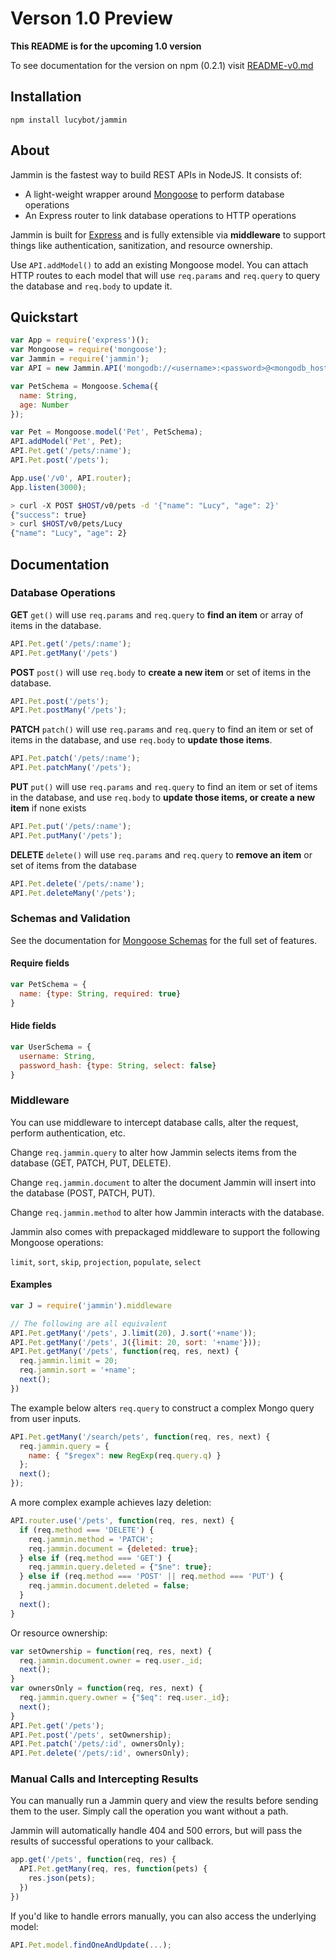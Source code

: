 # Verson 1.0 Preview
**This README is for the upcoming 1.0 version**

To see documentation for the version on npm (0.2.1) visit
[README-v0.md](README-v0.md)

## Installation
```npm install lucybot/jammin```

## About
Jammin is the fastest way to build REST APIs in NodeJS. It consists of:
* A light-weight wrapper around [Mongoose](http://mongoosejs.com/) to perform database operations
* An Express router to link database operations to HTTP operations

Jammin is built for [Express](http://expressjs.com/) and is fully extensible via **middleware** to support things like authentication, sanitization, and resource ownership.

Use ```API.addModel()``` to add an existing Mongoose model. You can attach HTTP routes to each model that will use ```req.params``` and ```req.query``` to query the database and ```req.body``` to update it.

## Quickstart

```js
var App = require('express')();
var Mongoose = require('mongoose');
var Jammin = require('jammin');
var API = new Jammin.API('mongodb://<username>:<password>@<mongodb_host>');

var PetSchema = Mongoose.Schema({
  name: String,
  age: Number
});

var Pet = Mongoose.model('Pet', PetSchema);
API.addModel('Pet', Pet);
API.Pet.get('/pets/:name');
API.Pet.post('/pets');

App.use('/v0', API.router);
App.listen(3000);
```

```bash
> curl -X POST $HOST/v0/pets -d '{"name": "Lucy", "age": 2}'
{"success": true}
> curl $HOST/v0/pets/Lucy
{"name": "Lucy", "age": 2}
```

## Documentation

### Database Operations

**GET**
```get()``` will use ```req.params``` and ```req.query``` to **find an item** or array of items in the database.
```js
API.Pet.get('/pets/:name');
API.Pet.getMany('/pets')
```
**POST**
```post()``` will use ```req.body``` to **create a new item** or set of items in the database.
```js
API.Pet.post('/pets');
API.Pet.postMany('/pets');
```
**PATCH**
```patch()``` will use ```req.params``` and ```req.query``` to find an item or set of items in the database, and use ```req.body``` to **update those items**.
```js
API.Pet.patch('/pets/:name');
API.Pet.patchMany('/pets');
```
**PUT**
```put()``` will use ```req.params``` and ```req.query``` to find an item or set of items in the database, and use ```req.body``` to **update those items, or create a new item** if none exists
```js
API.Pet.put('/pets/:name');
API.Pet.putMany('/pets');
```
**DELETE**
```delete()``` will use ```req.params``` and ```req.query``` to **remove an item** or set of items from the database
```js
API.Pet.delete('/pets/:name');
API.Pet.deleteMany('/pets');
```

### Schemas and Validation
See the documentation for [Mongoose Schemas](http://mongoosejs.com/docs/guide.html) for the full set of features.
#### Require fields
```js
var PetSchema = {
  name: {type: String, required: true}
}
```
#### Hide fields
```js
var UserSchema = {
  username: String,
  password_hash: {type: String, select: false}
}
```

### Middleware
You can use middleware to intercept database calls, alter the request, perform authentication, etc.

Change ```req.jammin.query``` to alter how Jammin selects items from the database (GET, PATCH, PUT, DELETE).

Change ```req.jammin.document``` to alter the document Jammin will insert into the database (POST, PATCH, PUT).

Change ```req.jammin.method``` to alter how Jammin interacts with the database.

Jammin also comes with prepackaged middleware to support the following Mongoose operations:

`limit`, `sort`, `skip`, `projection`, `populate`, `select`

#### Examples
```js
var J = require('jammin').middleware

// The following are all equivalent
API.Pet.getMany('/pets', J.limit(20), J.sort('+name'));
API.Pet.getMany('/pets', J({limit: 20, sort: '+name'}));
API.Pet.getMany('/pets', function(req, res, next) {
  req.jammin.limit = 20;
  req.jammin.sort = '+name';
  next();
})

```

The example below alters ```req.query``` to construct a complex Mongo query from user inputs.
```js
API.Pet.getMany('/search/pets', function(req, res, next) {
  req.jammin.query = {
    name: { "$regex": new RegExp(req.query.q) }
  };
  next();
});
```
A more complex example achieves lazy deletion:
```js
API.router.use('/pets', function(req, res, next) {
  if (req.method === 'DELETE') {
    req.jammin.method = 'PATCH';
    req.jammin.document = {deleted: true};
  } else if (req.method === 'GET') {
    req.jammin.query.deleted = {"$ne": true};
  } else if (req.method === 'POST' || req.method === 'PUT') {
    req.jammin.document.deleted = false;
  }
  next();
}
```
Or resource ownership:
```js
var setOwnership = function(req, res, next) {
  req.jammin.document.owner = req.user._id;
  next();
}
var ownersOnly = function(req, res, next) {
  req.jammin.query.owner = {"$eq": req.user._id};
  next();
}
API.Pet.get('/pets');
API.Pet.post('/pets', setOwnership);
API.Pet.patch('/pets/:id', ownersOnly);
API.Pet.delete('/pets/:id', ownersOnly);
```

### Manual Calls and Intercepting Results
You can manually run a Jammin query and view the results before sending them to the user. Simply call the operation you want without a path.

Jammin will automatically handle 404 and 500 errors, but will pass the results of successful operations to your callback.

```js
app.get('/pets', function(req, res) {
  API.Pet.getMany(req, res, function(pets) {
    res.json(pets);
  })
})
```

If you'd like to handle errors manually, you can also access the underlying model:

```js
API.Pet.model.findOneAndUpdate(...);
```
